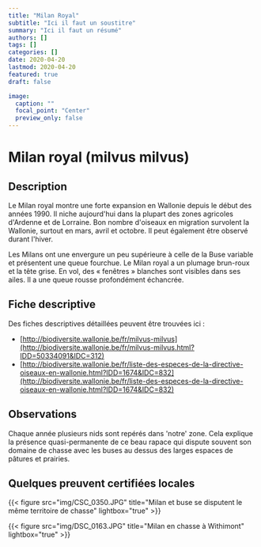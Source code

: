 ```yaml
---
title: "Milan Royal"
subtitle: "Ici il faut un soustitre"
summary: "Ici il faut un résumé"
authors: []
tags: []
categories: []
date: 2020-04-20
lastmod: 2020-04-20
featured: true
draft: false

image:
  caption: ""
  focal_point: "Center"
  preview_only: false
---
```


# Milan royal (milvus milvus)

## Description

Le Milan royal montre une forte expansion en Wallonie depuis le début des années 1990. Il niche aujourd'hui dans la plupart des zones agricoles d'Ardenne et de Lorraine. Bon nombre d'oiseaux en migration survolent la Wallonie, surtout en mars, avril et octobre. Il peut également être observé durant l'hiver.

Les Milans ont une envergure un peu supérieure à celle de la Buse variable et présentent une queue fourchue. Le Milan royal a un plumage brun-roux et la tête grise. En vol, des « fenêtres » blanches sont visibles dans ses ailes. Il a une queue rousse profondément échancrée.

## Fiche descriptive

Des fiches descriptives détaillées peuvent être trouvées ici :

* [http://biodiversite.wallonie.be/fr/milvus-milvus](http://biodiversite.wallonie.be/fr/milvus-milvus.html?IDD=50334091&IDC=312)
* [http://biodiversite.wallonie.be/fr/liste-des-especes-de-la-directive-oiseaux-en-wallonie.html?IDD=1674&IDC=832](http://biodiversite.wallonie.be/fr/liste-des-especes-de-la-directive-oiseaux-en-wallonie.html?IDD=1674&IDC=832)

## Observations

Chaque année plusieurs nids sont repérés dans 'notre' zone.
Cela explique la présence quasi-permanente de ce beau rapace qui dispute
souvent son domaine de chasse avec les buses au dessus des larges espaces de pâtures et prairies.

## Quelques preuvent certifiées locales

{{< figure src="img/CSC_0350.JPG" title="Milan et buse se disputent le même territoire de chasse" lightbox="true" >}}

{{< figure src="img/DSC_0163.JPG" title="Milan en chasse à Withimont" lightbox="true" >}}
